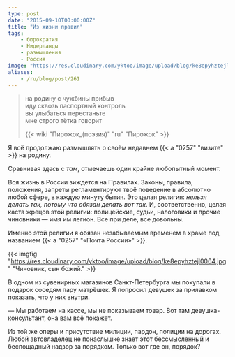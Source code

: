 ```yaml
---
type: post
date: "2015-09-10T00:00:00Z"
title: "Из жизни правил"
tags:
    - бюрократия
    - Нидерланды
    - размышления
    - Россия
image: "https://res.cloudinary.com/yktoo/image/upload/blog/ke8epyhztejl0064.jpg"
aliases:
    - /ru/blog/post/261
---
```


> на родину с чужбины прибыв<br />
> иду сквозь паспортный контроль<br />
> вы улыбаться перестаньте<br />
> мне строго тётка говорит<br />
>
> {{< wiki "Пирожок_(поэзия)" "ru" "Пирожок" >}}

Я всё продолжаю размышлять о своём недавнем {{< a "0257" "визите" >}} на родину.

Сравнивая *здесь* с *там*, отмечаешь один крайне любопытный момент.

Вся жизнь в России зиждется на Правилах. Законы, правила, положения, запреты регламентируют твоё поведение в абсолютно любой сфере, в каждую минуту бытия. Это целая религия: *нельзя делать так, потому что обязан делать вот так*. И, соответственно, целая каста жрецов этой религии: полицейские, судьи, налоговики и прочие чиновники — имя им легион. Все при деле, все довольны.

Именно этой религии я обязан незабываемым временем в храме под названием {{< a "0257" "«Почта России»" >}}.

{{< imgfig "https://res.cloudinary.com/yktoo/image/upload/blog/ke8epyhztejl0064.jpg" "Чиновник, сын божий." >}}

<!--more-->

В одном из сувенирных магазинов Санкт-Петербурга мы покупали в подарок соседям пару матрёшек. Я попросил девушек за прилавком показать, что у них внутри.

— Мы работаем на кассе, мы не показываем товар. Вот там девушка-консультант, она вам всё покажет.

Из той же оперы и присутствие милиции, пардон, полиции на дорогах. Любой автовладелец не понаслышке знает этот бессмысленный и беспощадный надзор за порядком. Только вот где он, порядок?
